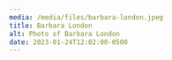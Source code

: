 ```yaml
---
media: /media/files/barbara-london.jpeg
title: Barbara London
alt: Photo of Barbara London
date: 2023-01-24T12:02:00-0500
---
```

